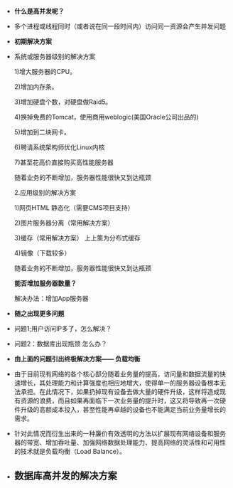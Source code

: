 - **什么是高并发呢？**
- 多个进程或线程同时（或者说在同一段时间内）访问同一资源会产生并发问题
- **初期解决方案**
- 系统或服务器级别的解决方案
  
  1)增大服务器的CPU。
  
  2)增加内存条。
  
  3)增加硬盘个数，对硬盘做Raid5。
  
  4)换掉免费的Tomcat，使用商用weblogic(美国Oracle公司出品的)
  
  5)增加到二块网卡。
  
  6)聘请系统架构师优化Linux内核
  
  7)甚至花高价直接购买高性能服务器
  
  随着业务的不断增加，服务器性能很快又到达瓶颈
  
  2.应用级别的解决方案
  
  1)网页HTML 静态化（需要CMS项目支持）
  
  2)图片服务器分离（常用解决方案）
  
  3)缓存（常用解决方案） 上上策为分布式缓存
  
  4)镜像（下载较多）
  
  随着业务的不断增加，服务器性能很快又到达瓶颈
  
  **能否增加服务器数量？**
  
  解决办法：增加App服务器
- **随之出现更多问题**
- 问题1;用户访问IP多了，怎么解决？
- 问题2：数据库出现瓶颈 怎么办？
- **由上面的问题引出终极解决方案—— 负载均衡**
- 由于目前现有网络的各个核心部分随着业务量的提高，访问量和数据流量的快速增长，其处理能力和计算强度也相应地增大，使得单一的服务器设备根本无法承担。在此情况下，如果扔掉现有设备去做大量的硬件升级，这样将造成现有资源的浪费，而且如果再面临下一次业务量的提升时，这又将导致再一次硬件升级的高额成本投入，甚至性能再卓越的设备也不能满足当前业务量增长的需求。
- 针对此情况而衍生出来的一种廉价有效透明的方法以扩展现有网络设备和服务器的带宽、增加吞吐量、加强网络数据处理能力、提高网络的灵活性和可用性的技术就是负载均衡（Load Balance）。
- ## 数据库高并发的解决方案
